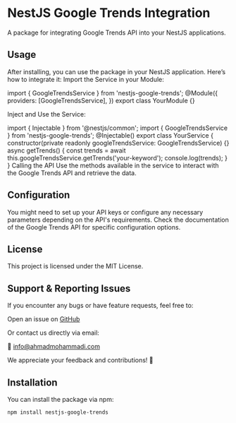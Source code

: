 # NestJS Google Trends Integration

A package for integrating Google Trends API into your NestJS applications.

## Usage 

After installing, you can use the package in your NestJS application. Here’s how to integrate it:
Import the Service in your Module:

import { GoogleTrendsService } from 'nestjs-google-trends';
@Module({
  providers: [GoogleTrendsService],
})
export class YourModule {}

Inject and Use the Service:

import { Injectable } from '@nestjs/common';
import { GoogleTrendsService } from 'nestjs-google-trends';
@Injectable()
export class YourService {
  constructor(private readonly googleTrendsService: GoogleTrendsService) {}
  async getTrends() {
    const trends = await this.googleTrendsService.getTrends('your-keyword');
    console.log(trends);
  }
}
Calling the API
Use the methods available in the service to interact with the Google Trends API and retrieve the data.

## Configuration

You might need to set up your API keys or configure any necessary parameters depending on the API's requirements. Check the documentation of the Google Trends API for specific configuration options.

## License

This project is licensed under the MIT License.

## Support & Reporting Issues

If you encounter any bugs or have feature requests, feel free to:

Open an issue on [GitHub](https://github.com/ahmadmohammadi80/nestjs-google-trends/issues)

Or contact us directly via email:

📧 info@ahmadmohammadi.com

We appreciate your feedback and contributions! 💙

## Installation

You can install the package via npm:

```bash
npm install nestjs-google-trends










